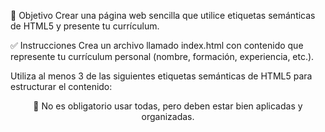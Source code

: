 🎯 Objetivo
Crear una página web sencilla que utilice etiquetas semánticas de HTML5 y presente tu currículum.

✅ Instrucciones
Crea un archivo llamado index.html con contenido que represente tu currículum personal (nombre, formación, experiencia, etc.).

Utiliza al menos 3 de las siguientes etiquetas semánticas de HTML5 para estructurar el contenido:

<header>
<nav>
<aside>
<article>
<section>
<footer>
🔸 No es obligatorio usar todas, pero deben estar bien aplicadas y organizadas.

